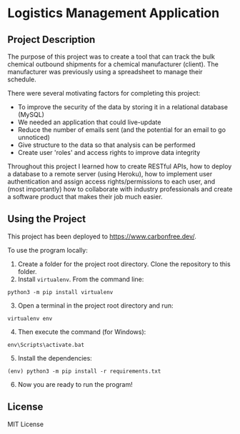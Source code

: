 # Logistics Management Application

## Project Description
The purpose of this project was to create a tool that can track the bulk chemical outbound shipments for a chemical manufacturer (client). The manufacturer was previously using a spreadsheet to manage their schedule. 

There were several motivating factors for completing this project:
- To improve the security of the data by storing it in a relational database (MySQL)
- We needed an application that could live-update
- Reduce the number of emails sent (and the potential for an email to go unnoticed)
- Give structure to the data so that analysis can be performed
- Create user 'roles' and access rights to improve data integrity

Throughout this project I learned how to create RESTful APIs, how to deploy a database to a remote server (using Heroku), how to implement user authentication and assign access rights/permissions to each user, and (most importantly) how to collaborate with industry professionals and create a software product that makes their job much easier. 

## Using the Project

This project has been deployed to https://www.carbonfree.dev/. 

To use the program locally: 
1. Create a folder for the project root directory. Clone the repository to this folder. 
2. Install `virtualenv`. From the command line:
```
python3 -m pip install virtualenv
```
3. Open a terminal in the project root directory and run:
```
virtualenv env
```
4. Then execute the command (for Windows):
```
env\Scripts\activate.bat
```
5. Install the dependencies:
```
(env) python3 -m pip install -r requirements.txt
```
6. Now you are ready to run the program!

## License
MIT License

